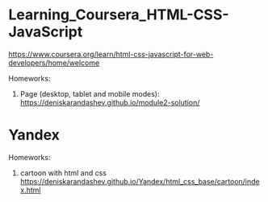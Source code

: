 # Learning_Coursera_HTML-CSS-JavaScript
https://www.coursera.org/learn/html-css-javascript-for-web-developers/home/welcome

Homeworks:
1. Page (desktop, tablet and mobile modes): https://deniskarandashev.github.io/module2-solution/

# Yandex
Homeworks:
1. cartoon with html and css https://deniskarandashev.github.io/Yandex/html_css_base/cartoon/index.html
